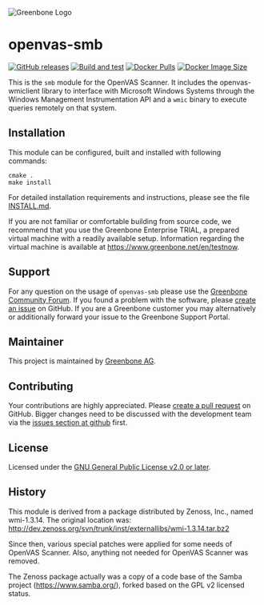 ![Greenbone Logo](https://www.greenbone.net/wp-content/uploads/gb_new-logo_horizontal_rgb_small.png)

# openvas-smb

[![GitHub releases](https://img.shields.io/github/release/greenbone/openvas-smb.svg)](https://github.com/greenbone/openvas-smb/releases)
[![Build and test](https://github.com/greenbone/openvas-smb/actions/workflows/ci.yml/badge.svg?branch=main)](https://github.com/greenbone/openvas-smb/actions/workflows/ci.yml?query=branch%3Amain++)
[![Docker Pulls](https://img.shields.io/docker/pulls/greenbone/openvas-smb.svg)](https://hub.docker.com/r/greenbone/openvas-smb/)
[![Docker Image Size](https://img.shields.io/docker/image-size/greenbone/openvas-smb.svg?maxAge=2592000)](https://hub.docker.com/r/greenbone/openvas-smb/)

This is the `smb` module for the OpenVAS Scanner. It includes the
openvas-wmiclient library to interface with Microsoft Windows
Systems through the Windows Management Instrumentation API and a `wmic`
binary to execute queries remotely on that system.

## Installation

This module can be configured, built and installed with following commands:

    cmake .
    make install

For detailed installation requirements and instructions, please see the file
[INSTALL.md](INSTALL.md).

If you are not familiar or comfortable building from source code, we recommend
that you use the Greenbone Enterprise TRIAL, a prepared virtual machine with a
readily available setup. Information regarding the virtual machine
is available at <https://www.greenbone.net/en/testnow>.

## Support

For any question on the usage of `openvas-smb` please use the [Greenbone
Community Forum](https://forum.greenbone.net/). If you found a problem with the
software, please [create an issue](https://github.com/greenbone/openvas-smb/issues)
on GitHub. If you are a Greenbone customer you may alternatively or additionally
forward your issue to the Greenbone Support Portal.

## Maintainer

This project is maintained by [Greenbone AG](https://www.greenbone.net/).

## Contributing

Your contributions are highly appreciated. Please [create a pull
request](https://github.com/greenbone/openvas-smb/pulls) on GitHub. Bigger
changes need to be discussed with the development team via the [issues section
at github](https://github.com/greenbone/openvas-smb/issues) first.

## License

Licensed under the [GNU General Public License v2.0 or later](COPYING).

## History

This module is derived from a package distributed by Zenoss, Inc.,
named wmi-1.3.14. The original location was:
http://dev.zenoss.org/svn/trunk/inst/externallibs/wmi-1.3.14.tar.bz2

Since then, various special patches were applied for some needs of OpenVAS
Scanner. Also, anything not needed for OpenVAS Scanner was removed.

The Zenoss package actually was a copy of a code base of the Samba project
(https://www.samba.org/), forked based on the GPL v2 licensed status.
